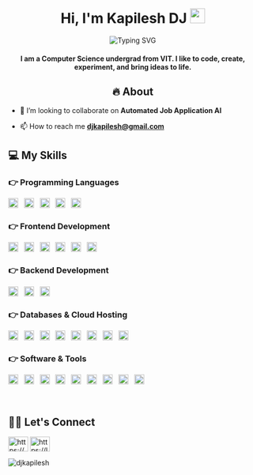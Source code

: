 <h1 align="center">
  Hi, I'm Kapilesh DJ 
  <img src="https://raw.githubusercontent.com/MartinHeinz/MartinHeinz/master/wave.gif" width="30px" alt="wave">
</h1>

<p align="center">
  <img src="https://readme-typing-svg.herokuapp.com?font=Fira+Code&size=20&pause=1000&color=FFA500&center=true&width=500&lines=CSE+Graduate;Web+Development;AI+%26+Automation+Enthusiast;Building+Automated+Job+Application+AI" alt="Typing SVG" />
</p>

<h4 align="center">
  I am a Computer Science undergrad from VIT. I like to code, create, experiment, and bring ideas to life.
</h4>

<h2 align = "center"> 🔥 About </h2>

- 👯 I’m looking to collaborate on **Automated Job Application AI**

- 📫 How to reach me **djkapilesh@gmail.com**

## 💻 My Skills

### 👉 Programming Languages
<a href="https://www.cplusplus.com/"><img src="https://img.shields.io/badge/C++-00599C?style=for-the-badge&logo=c%2B%2B&logoColor=white" alt="C++" height="20"></a>&nbsp;&nbsp;
<a href="https://www.cprogramming.com/"><img src="https://img.shields.io/badge/C-555555?style=for-the-badge&logo=c&logoColor=white" alt="C" height="20"></a>&nbsp;&nbsp;
<a href="https://developer.mozilla.org/en-US/docs/Web/JavaScript"><img src="https://img.shields.io/badge/JavaScript-F7DF1E?style=for-the-badge&logo=javascript&logoColor=black" alt="JavaScript" height="20"></a>&nbsp;&nbsp;
<a href="https://www.python.org/"><img src="https://img.shields.io/badge/Python-3776AB?style=for-the-badge&logo=python&logoColor=white" alt="Python" height="20"></a>&nbsp;&nbsp;
<a href="https://www.java.com/"><img src="https://img.shields.io/badge/Java-007396?style=for-the-badge&logo=java&logoColor=white" alt="Java" height="20"></a>

### 👉 Frontend Development
<a href="https://developer.mozilla.org/en-US/docs/Web/HTML"><img src="https://img.shields.io/badge/HTML5-E34F26?style=for-the-badge&logo=html5&logoColor=white" alt="HTML5" height="20"></a>&nbsp;&nbsp;
<a href="https://developer.mozilla.org/en-US/docs/Web/CSS"><img src="https://img.shields.io/badge/CSS3-1572B6?style=for-the-badge&logo=css3&logoColor=white" alt="CSS3" height="20"></a>&nbsp;&nbsp;
<a href="https://reactjs.org/"><img src="https://img.shields.io/badge/ReactJS-61DAFB?style=for-the-badge&logo=react&logoColor=white" alt="ReactJS" height="20"></a>&nbsp;&nbsp;
<a href="https://tailwindcss.com/"><img src="https://img.shields.io/badge/TailwindCSS-06B6D4?style=for-the-badge&logo=tailwind-css&logoColor=white" alt="TailwindCSS" height="20"></a>&nbsp;&nbsp;
<a href="https://sass-lang.com/"><img src="https://img.shields.io/badge/Sass-CC6699?style=for-the-badge&logo=sass&logoColor=white" alt="Sass" height="20"></a>&nbsp;&nbsp;
<a href="https://getbootstrap.com/"><img src="https://img.shields.io/badge/Bootstrap-7952B3?style=for-the-badge&logo=bootstrap&logoColor=white" alt="Bootstrap" height="20"></a>

### 👉 Backend Development
<a href="https://nodejs.org/"><img src="https://img.shields.io/badge/Node.js-339933?style=for-the-badge&logo=node.js&logoColor=white" alt="Node.js" height="20"></a>&nbsp;&nbsp;
<a href="https://expressjs.com/"><img src="https://img.shields.io/badge/Express.js-000000?style=for-the-badge&logo=express&logoColor=white" alt="Express.js" height="20"></a>&nbsp;&nbsp;
<a href="https://flask.palletsprojects.com/"><img src="https://img.shields.io/badge/Flask-000000?style=for-the-badge&logo=flask&logoColor=white" alt="Flask" height="20"></a>

### 👉 Databases & Cloud Hosting
<a href="https://www.mysql.com/"><img src="https://img.shields.io/badge/MySQL-4479A1?style=for-the-badge&logo=mysql&logoColor=white" alt="MySQL" height="20"></a>&nbsp;&nbsp;
<a href="https://www.sqlite.org/"><img src="https://img.shields.io/badge/SQLite-003B57?style=for-the-badge&logo=sqlite&logoColor=white" alt="SQLite" height="20"></a>&nbsp;&nbsp;
<a href="https://pages.github.com/"><img src="https://img.shields.io/badge/GitHubPages-000000?style=for-the-badge&logo=github&logoColor=white" alt="GitHub Pages" height="20"></a>&nbsp;&nbsp;
<a href="https://www.heroku.com/"><img src="https://img.shields.io/badge/Heroku-430098?style=for-the-badge&logo=heroku&logoColor=white" alt="Heroku" height="20"></a>&nbsp;&nbsp;
<a href="https://vercel.com/"><img src="https://img.shields.io/badge/Vercel-000000?style=for-the-badge&logo=vercel&logoColor=white" alt="Vercel" height="20"></a>&nbsp;&nbsp;
<a href="https://streamlit.io/"><img src="https://img.shields.io/badge/Streamlit-FF4B4B?style=for-the-badge&logo=streamlit&logoColor=white" alt="Streamlit" height="20"></a>&nbsp;&nbsp;
<a href="https://www.netlify.com/"><img src="https://img.shields.io/badge/Netlify-00C7B7?style=for-the-badge&logo=netlify&logoColor=white" alt="Netlify" height="20"></a>&nbsp;&nbsp;
<a href="https://firebase.google.com/"><img src="https://img.shields.io/badge/Firebase-FFCA28?style=for-the-badge&logo=firebase&logoColor=black" alt="Firebase" height="20"></a>

### 👉 Software & Tools
<a href="https://www.adobe.com/"><img src="https://img.shields.io/badge/Adobe-FF0000?style=for-the-badge&logo=adobe&logoColor=white" alt="Adobe" height="20"></a>&nbsp;&nbsp;
<a href="https://colab.research.google.com/"><img src="https://img.shields.io/badge/Colab-F9AB00?style=for-the-badge&logo=googlecolab&logoColor=white" alt="Colab" height="20"></a>&nbsp;&nbsp;
<a href="https://codepen.io/"><img src="https://img.shields.io/badge/CodePen-000000?style=for-the-badge&logo=codepen&logoColor=white" alt="CodePen" height="20"></a>&nbsp;&nbsp;
<a href="https://git-scm.com/"><img src="https://img.shields.io/badge/Git-F05032?style=for-the-badge&logo=git&logoColor=white" alt="Git" height="20"></a>&nbsp;&nbsp;
<a href="https://www.kernel.org/"><img src="https://img.shields.io/badge/Linux-FCC624?style=for-the-badge&logo=linux&logoColor=black" alt="Linux" height="20"></a>&nbsp;&nbsp;
<a href="https://www.google.com/sheets/about/"><img src="https://img.shields.io/badge/GoogleSheets-34A853?style=for-the-badge&logo=googlesheets&logoColor=white" alt="Google Sheets" height="20"></a>&nbsp;&nbsp;
<a href="https://code.visualstudio.com/"><img src="https://img.shields.io/badge/VSCode-007ACC?style=for-the-badge&logo=visual-studio-code&logoColor=white" alt="VS Code" height="20"></a>&nbsp;&nbsp;
<a href="https://jupyter.org/"><img src="https://img.shields.io/badge/Jupyter-F37626?style=for-the-badge&logo=jupyter&logoColor=white" alt="Jupyter" height="20"></a>&nbsp;&nbsp;
<a href="https://stackoverflow.com/"><img src="https://img.shields.io/badge/StackOverflow-FE7A16?style=for-the-badge&logo=stackoverflow&logoColor=white" alt="Stack Overflow" height="20"></a>

<br>

<h2 align="left">🙋‍♂️ Let's Connect</h2>
<p align="left">
<a href="https://linkedin.com/in/https://www.linkedin.com/in/kapileshdj/" target="blank"><img align="center" src="https://raw.githubusercontent.com/rahuldkjain/github-profile-readme-generator/master/src/images/icons/Social/linked-in-alt.svg" alt="https://www.linkedin.com/in/kapileshdj/" height="30" width="40" /></a>
<a href="https://www.leetcode.com/https://leetcode.com/u/kapileshdj/" target="blank"><img align="center" src="https://raw.githubusercontent.com/rahuldkjain/github-profile-readme-generator/master/src/images/icons/Social/leet-code.svg" alt="https://leetcode.com/u/kapileshdj/" height="30" width="40" /></a>
</p>


<p><img align="center" src="https://github-readme-stats.vercel.app/api/top-langs?username=djkapilesh&show_icons=true&locale=en&layout=compact" alt="djkapilesh" /></p>
